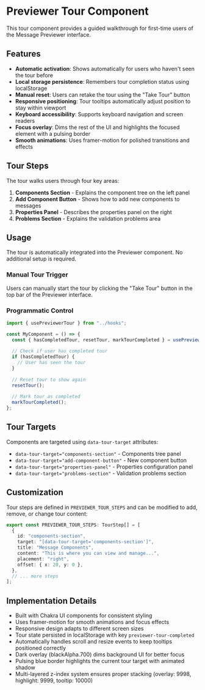 # Previewer Tour Component

This tour component provides a guided walkthrough for first-time users of the Message Previewer interface.

## Features

- **Automatic activation**: Shows automatically for users who haven't seen the tour before
- **Local storage persistence**: Remembers tour completion status using localStorage
- **Manual reset**: Users can retake the tour using the "Take Tour" button
- **Responsive positioning**: Tour tooltips automatically adjust position to stay within viewport
- **Keyboard accessibility**: Supports keyboard navigation and screen readers
- **Focus overlay**: Dims the rest of the UI and highlights the focused element with a pulsing border
- **Smooth animations**: Uses framer-motion for polished transitions and effects

## Tour Steps

The tour walks users through four key areas:

1. **Components Section** - Explains the component tree on the left panel
2. **Add Component Button** - Shows how to add new components to messages 
3. **Properties Panel** - Describes the properties panel on the right
4. **Problems Section** - Explains the validation problems area

## Usage

The tour is automatically integrated into the Previewer component. No additional setup is required.

### Manual Tour Trigger

Users can manually start the tour by clicking the "Take Tour" button in the top bar of the Previewer interface.

### Programmatic Control

```typescript
import { usePreviewerTour } from "../hooks";

const MyComponent = () => {
  const { hasCompletedTour, resetTour, markTourCompleted } = usePreviewerTour();
  
  // Check if user has completed tour
  if (hasCompletedTour) {
    // User has seen the tour
  }
  
  // Reset tour to show again
  resetTour();
  
  // Mark tour as completed
  markTourCompleted();
};
```

## Tour Targets

Components are targeted using `data-tour-target` attributes:

- `data-tour-target="components-section"` - Components tree panel
- `data-tour-target="add-component-button"` - New component button
- `data-tour-target="properties-panel"` - Properties configuration panel  
- `data-tour-target="problems-section"` - Validation problems section

## Customization

Tour steps are defined in `PREVIEWER_TOUR_STEPS` and can be modified to add, remove, or change tour content:

```typescript
export const PREVIEWER_TOUR_STEPS: TourStep[] = [
  {
    id: "components-section",
    target: "[data-tour-target='components-section']",
    title: "Message Components",
    content: "This is where you can view and manage...",
    placement: "right",
    offset: { x: 20, y: 0 },
  },
  // ... more steps
];
```

## Implementation Details

- Built with Chakra UI components for consistent styling
- Uses framer-motion for smooth animations and focus effects
- Responsive design adapts to different screen sizes
- Tour state persisted in localStorage with key `previewer-tour-completed`
- Automatically handles scroll and resize events to keep tooltips positioned correctly
- Dark overlay (blackAlpha.700) dims background UI for better focus
- Pulsing blue border highlights the current tour target with animated shadow
- Multi-layered z-index system ensures proper stacking (overlay: 9998, highlight: 9999, tooltip: 10000)